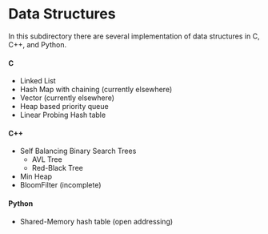# Data Structures

In this subdirectory there are several implementation of data structures in C, C++, and Python.

#### C
- Linked List
- Hash Map with chaining (currently elsewhere)
- Vector (currently elsewhere)
- Heap based priority queue
- Linear Probing Hash table

#### C++
- Self Balancing Binary Search Trees
  - AVL Tree
  - Red-Black Tree
- Min Heap
- BloomFilter (incomplete)

#### Python
- Shared-Memory hash table (open addressing)

